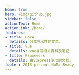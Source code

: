 ```yaml
---
home: true
hero: /img/github.jpg
sidebar: false
actionText: Home
actionLink: /home/
features:
- title: Core
  details: 分享技术性的文章。
- title: Vue
  details: vue学习相关资料及笔记
- title: Framework
  details: 由vuepress驱动的文档。
footer: 2018-present NoManReady
---
```

